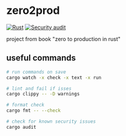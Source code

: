 # zero2prod
[![Rust](https://github.com/whatrocks/zero2prod/actions/workflows/general.yml/badge.svg)](https://github.com/whatrocks/zero2prod/actions/workflows/general.yml) [![Security audit](https://github.com/whatrocks/zero2prod/actions/workflows/scheduled-audit.yml/badge.svg)](https://github.com/whatrocks/zero2prod/actions/workflows/scheduled-audit.yml)

project from book "zero to production in rust"

## useful commands

```bash
# run commands on save
cargo watch -x check -x text -x run

# lint and fail if isses
cargo clippy -- -D warnings

# format check
cargo fmt -- --check

# check for known security issues
cargo audit
```